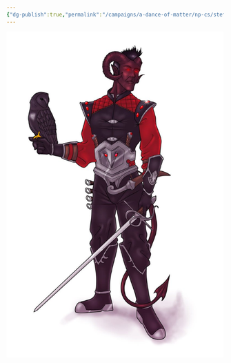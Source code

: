 ```yaml
---
{"dg-publish":true,"permalink":"/campaigns/a-dance-of-matter/np-cs/stefan-raquel/"}
---
```


![Tiefling_Fencer|300](/img/user/attachments/Tiefling_Fencer.jpg)